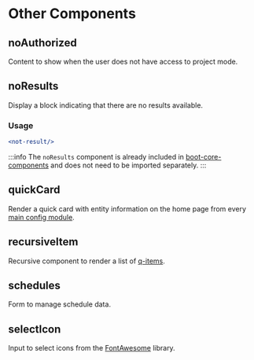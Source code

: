 # Other Components

## noAuthorized
Content to show when the user does not have access to project mode.

## noResults
Display a block indicating that there are no results available.

### Usage
   ```jsx
   <not-result/>
   ```
:::info
The `noResults` component is already included in [boot-core-components](/docs/VueJs/modules/QSite/QsiteBoot#core-components) and does not need to be imported separately.
:::

## quickCard
Render a quick card with entity information on the home page from every [main config module](/docs/VueJs/modules/intro#_config).

## recursiveItem
Recursive component to render a list of [q-items](https://quasar.dev/vue-components/list-and-list-items#qitem-api).

## schedules
Form to manage schedule data.

## selectIcon
Input to select icons from the [FontAwesome](https://fontawesome.com/v5.15/icons?d=gallery&m=free) library.